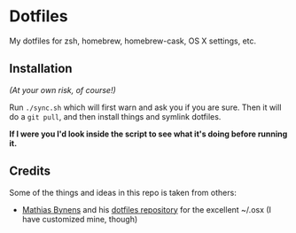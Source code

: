 # Dotfiles
My dotfiles for zsh, homebrew, homebrew-cask, OS X settings, etc.

## Installation
*(At your own risk, of course!)*

Run `./sync.sh` which will first warn and ask you if you are sure. Then it will do a `git pull`, and then install things and symlink dotfiles. 

**If I were you I'd look inside the script to see what it's doing before running it.**

## Credits
Some of the things and ideas in this repo is taken from others:
* [Mathias Bynens](https://github.com/mathiasbynens) and his [dotfiles repository](https://github.com/mathiasbynens/dotfiles) for the excellent ~/.osx (I have customized mine, though)
